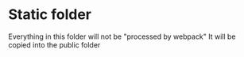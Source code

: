 # Static folder

Everything in this folder will not be "processed by webpack"
It will be copied into the public folder
